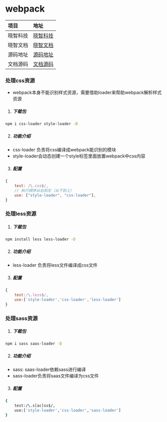 # webpack

| 项目              | 地址                                           |
| :----------------------- | :--------------------------------------- |
| 晓智科技                 | [晓智科技](https://xiaozhi.shop)|
| 晓智文档                 | [晓智文档](http://localhost:8000/backend/algorithm) |
| 源码地址                 | [源码地址](https://github.com/dezhizhang/java-awesome/tree/main/algorithm)|
| 文档源码                 | [文档源码](https://github.com/dezhizhang/doc) |


### 处理css资源
- webpack本身不能识别样式资源，需要借助loader来帮助webpack解析样式资源

1. ##### 下载包
```bash
npm i css-loader style-loader -D
```
2. ##### 功能介绍
- css-loader 负责将css编译成webpack能识别的模块
- style-loader会动态创建一个style标签里面放置webpack中css内容

3. ##### 配置
```js
{
    test: /\.css$/,
    // 执行顺序从右到左（从下到上）
    use: ["style-loader", "css-loader"],
}
```

### 处理less资源
1. ##### 下载包
```bash
npm install less less-loader -D
```
2. ##### 功能介绍
- less-loader 负责将less文件编译成css文件

3. ##### 配置
```js
{
    test:/\.less$/,
    use:['style-loader','css-loader','less-loader']
}
```

### 处理sass资源

1. ##### 下载包
```bash
npm i sass saas-loader -D 
```

2. ##### 功能介绍
- sass: saas-loader依赖sass进行编译
- sass-loader负责将saas文件编译为css文件

3. ##### 配置
```bash
{
    test:/\.s[ac]ss$/,
    use:['style-loader','css-loader','sass-loader']
}
```





